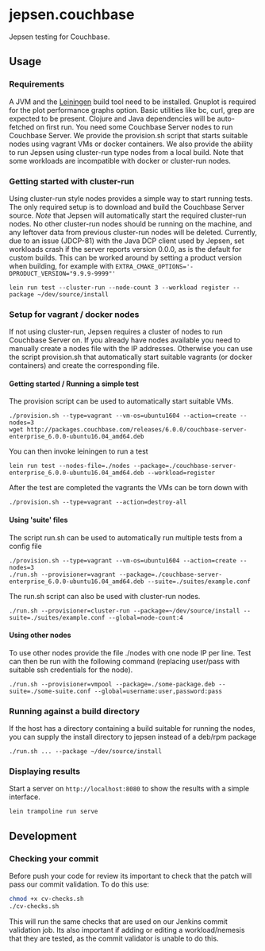 # jepsen.couchbase

Jepsen testing for Couchbase.

## Usage

### Requirements

A JVM and the [Leiningen](https://leiningen.org/) build tool need to be
installed. Gnuplot is required for the plot performance graphs option. Basic
utilities like bc, curl, grep are expected to be present. Clojure and Java
dependencies will be auto-fetched on first run. You need some Couchbase Server
nodes to run Couchbase Server. We provide the provision.sh script that starts
suitable nodes using vagrant VMs or docker containers. We also provide the
ability to run Jepsen using cluster-run type nodes from a local build. Note
that some workloads are incompatible with docker or cluster-run nodes.


### Getting started with cluster-run

Using cluster-run style nodes provides a simple way to start running tests. The
only required setup is to download and build the Couchbase Server source. *Note*
that Jepsen will automatically start the required cluster-run nodes. No other
cluster-run nodes should be running on the machine, and any leftover data from
previous cluster-run nodes will be deleted. Currently, due to an issue (JDCP-81)
with the Java DCP client used by Jepsen, set workloads crash if the server
reports version 0.0.0, as is the default for custom builds. This can be worked
around by setting a product version when building, for example with
`EXTRA_CMAKE_OPTIONS='-DPRODUCT_VERSION="9.9.9-9999"'`

```
lein run test --cluster-run --node-count 3 --workload register --package ~/dev/source/install
```

### Setup for vagrant / docker nodes

If not using cluster-run, Jepsen requires a cluster of nodes to run
Couchbase Server on. If you already have nodes available you need to
manually create a nodes file with the IP addresses. Otherwise you can
use the script provision.sh that automatically start suitable vagrants
(or docker containers) and create the corresponding file.


#### Getting started / Running a simple test

The provision script can be used to automatically start suitable VMs.
```
./provision.sh --type=vagrant --vm-os=ubuntu1604 --action=create --nodes=3
wget http://packages.couchbase.com/releases/6.0.0/couchbase-server-enterprise_6.0.0-ubuntu16.04_amd64.deb
```

You can then invoke leiningen to run a test

```
lein run test --nodes-file=./nodes --package=./couchbase-server-enterprise_6.0.0-ubuntu16.04_amd64.deb --workload=register
```

After the test are completed the vagrants the VMs can be torn down with
```
./provision.sh --type=vagrant --action=destroy-all
```

#### Using 'suite' files

The script run.sh can be used to automatically run multiple tests from a config
file
```
./provision.sh --type=vagrant --vm-os=ubuntu1604 --action=create --nodes=3
./run.sh --provisioner=vagrant --package=./couchbase-server-enterprise_6.0.0-ubuntu16.04_amd64.deb --suite=./suites/example.conf
```

The run.sh script can also be used with cluster-run nodes.

```
./run.sh --provisioner=cluster-run --package=~/dev/source/install --suite=./suites/example.conf --global=node-count:4
```

#### Using other nodes

To use other nodes provide the file ./nodes with one node IP per line. Test can
then be run with the following command (replacing user/pass with suitable ssh
credentials for the node).
```
./run.sh --provisioner=vmpool --package=./some-package.deb --suite=./some-suite.conf --global=username:user,password:pass
```

### Running against a build directory
If the host has a directory containing a build suitable for running the nodes,
you can supply the install directory to jepsen instead of a deb/rpm package
```
./run.sh ... --package ~/dev/source/install
```

### Displaying results
Start a server on `http://localhost:8080` to show the results with a simple interface.
```
lein trampoline run serve
```

## Development
### Checking your commit
Before push your code for review its important to check that the patch will pass our commit validation. 
To do this use:
```bash
chmod +x cv-checks.sh
./cv-checks.sh
```
This will run the same checks that are used on our Jenkins commit validation job. Its also important if adding or 
editing a workload/nemesis that they are tested, as the commit validator is unable to do this.